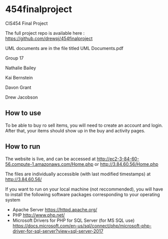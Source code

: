 # 454finalproject
CIS454 Final Project

The full project repo is available here : https://github.com/drewpj/454finalproject


UML documents are in the file titled UML Documents.pdf


Group 17

Nathalie Bailey

Kai Bernstein 

Davon Grant

Drew Jacobson


## How to use
To be able to buy ro sell items, you will need to create an account and login. After that, your items should show up in the buy and activity pages.


## How to run
The website is live, and can be accessed at http://ec2-3-84-60-56.compute-1.amazonaws.com/Home.php or http://3.84.60.56/Home.php

The files are individually accessible (with last modified timestamps) at http://3.84.60.56/

If you want to run on your local machine (not reccommended), you will have to install the following software packages corresponding to your operating system
- Apache Server https://httpd.apache.org/
- PHP http://www.php.net/ 
- Microsoft Drivers for PHP for SQL Server (for MS SQL use) https://docs.microsoft.com/en-us/sql/connect/php/microsoft-php-driver-for-sql-server?view=sql-server-2017

